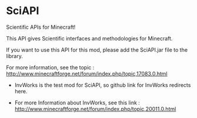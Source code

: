 SciAPI
======

Scientific APIs for Minecraft!

This API gives Scientific interfaces and methodologies for Minecraft.

If you want to use this API for this mod, please add the SciAPI.jar file to the library.

For more information, see the topic : http://www.minecraftforge.net/forum/index.php/topic,17083.0.html

* InvWorks is the test mod for SciAPI, so github link for InvWorks redirects here.

* For more Information about InvWorks, see this link : http://www.minecraftforge.net/forum/index.php/topic,20011.0.html
